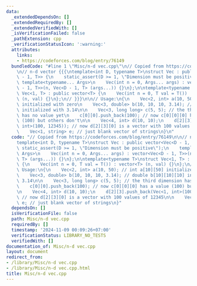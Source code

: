 ```yaml
---
data:
  _extendedDependsOn: []
  _extendedRequiredBy: []
  _extendedVerifiedWith: []
  _isVerificationFailed: false
  _pathExtension: cpp
  _verificationStatusIcon: ':warning:'
  attributes:
    links:
    - https://codeforces.com/blog/entry/76149
  bundledCode: "#line 1 \"Misc/n-d vec.cpp\"\n// Copied from https://codeforces.com/blog/entry/76149\n\
    \n// n-d vector {{{\ntemplate<int D, typename T>\nstruct Vec : public vector<Vec<D\
    \ - 1, T>> {\n    static_assert(D >= 1, \"Dimension must be positive\");\n   \
    \ template<typename... Args>\n    Vec(int n = 0, Args... args) : vector<Vec<D\
    \ - 1, T>>(n, Vec<D - 1, T> (args...)) {}\n};\n\ntemplate<typename T>\nstruct\
    \ Vec<1, T> : public vector<T> {\n    Vec(int n = 0, T val = T()) : vector<T>\
    \ (n, val) {}\n};\n// }}}\n\n// Usage:\n{\n    Vec<2, int> a(10, 50); // int a[10][50]\
    \ initialized with zero\n    Vec<3, double> b(10, 10, 10, 3.14); // double b[10][10][10]\
    \ initialized with 3.14\n\n    Vec<3, long long> c(5, 5); // the third dimension\
    \ has no value yet\n    c[0][0].push_back(100); // now c[0][0][0] has a value\
    \ (100) but others don't\n\n    Vec<4, int> d(10, 10);\n    d[2][3].push_back(Vec<1,\
    \ int>(100, 12345)); // now d[2][3][0] is a vector with 100 values of 12345\n\n\
    \    Vec<1, string> e; // just blank vector of strings\n}\n"
  code: "// Copied from https://codeforces.com/blog/entry/76149\n\n// n-d vector {{{\n\
    template<int D, typename T>\nstruct Vec : public vector<Vec<D - 1, T>> {\n   \
    \ static_assert(D >= 1, \"Dimension must be positive\");\n    template<typename...\
    \ Args>\n    Vec(int n = 0, Args... args) : vector<Vec<D - 1, T>>(n, Vec<D - 1,\
    \ T> (args...)) {}\n};\n\ntemplate<typename T>\nstruct Vec<1, T> : public vector<T>\
    \ {\n    Vec(int n = 0, T val = T()) : vector<T> (n, val) {}\n};\n// }}}\n\n//\
    \ Usage:\n{\n    Vec<2, int> a(10, 50); // int a[10][50] initialized with zero\n\
    \    Vec<3, double> b(10, 10, 10, 3.14); // double b[10][10][10] initialized with\
    \ 3.14\n\n    Vec<3, long long> c(5, 5); // the third dimension has no value yet\n\
    \    c[0][0].push_back(100); // now c[0][0][0] has a value (100) but others don't\n\
    \n    Vec<4, int> d(10, 10);\n    d[2][3].push_back(Vec<1, int>(100, 12345));\
    \ // now d[2][3][0] is a vector with 100 values of 12345\n\n    Vec<1, string>\
    \ e; // just blank vector of strings\n}"
  dependsOn: []
  isVerificationFile: false
  path: Misc/n-d vec.cpp
  requiredBy: []
  timestamp: '2024-11-09 00:09:26+07:00'
  verificationStatus: LIBRARY_NO_TESTS
  verifiedWith: []
documentation_of: Misc/n-d vec.cpp
layout: document
redirect_from:
- /library/Misc/n-d vec.cpp
- /library/Misc/n-d vec.cpp.html
title: Misc/n-d vec.cpp
---
```

